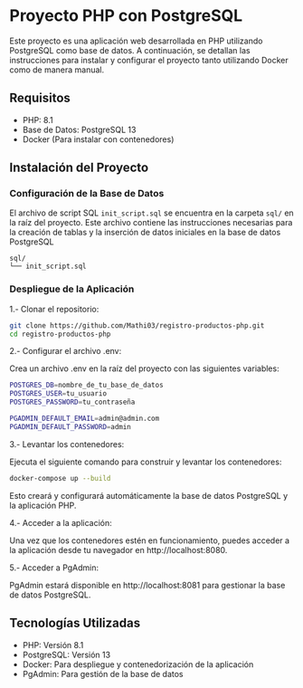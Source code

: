 
# Proyecto PHP con PostgreSQL

Este proyecto es una aplicación web desarrollada en PHP utilizando PostgreSQL como base de datos. A continuación, se detallan las instrucciones para instalar y configurar el proyecto tanto utilizando Docker como de manera manual.


## Requisitos

- PHP: 8.1
- Base de Datos: PostgreSQL 13
- Docker (Para instalar con contenedores)


## Instalación del Proyecto

### Configuración de la Base de Datos

El archivo de script SQL `init_script.sql` se encuentra en la carpeta `sql/` en la raíz del proyecto. Este archivo contiene las instrucciones necesarias para la creación de tablas y la inserción de datos iniciales en la base de datos PostgreSQL

```text
sql/
└── init_script.sql
```

### Despliegue de la Aplicación

1.- Clonar el repositorio:
   
```bash
git clone https://github.com/Mathi03/registro-productos-php.git
cd registro-productos-php
```

2.- Configurar el archivo .env:

Crea un archivo .env en la raíz del proyecto con las siguientes variables:

```bash
POSTGRES_DB=nombre_de_tu_base_de_datos
POSTGRES_USER=tu_usuario
POSTGRES_PASSWORD=tu_contraseña

PGADMIN_DEFAULT_EMAIL=admin@admin.com
PGADMIN_DEFAULT_PASSWORD=admin
```

3.- Levantar los contenedores:

Ejecuta el siguiente comando para construir y levantar los contenedores:

```bash
docker-compose up --build
```
Esto creará y configurará automáticamente la base de datos PostgreSQL y la aplicación PHP.

4.- Acceder a la aplicación:

Una vez que los contenedores estén en funcionamiento, puedes acceder a la aplicación desde tu navegador en http://localhost:8080.

5.- Acceder a PgAdmin:

PgAdmin estará disponible en http://localhost:8081 para gestionar la base de datos PostgreSQL.

## Tecnologías Utilizadas

- PHP: Versión 8.1
- PostgreSQL: Versión 13
- Docker: Para despliegue y contenedorización de la aplicación
- PgAdmin: Para gestión de la base de datos


